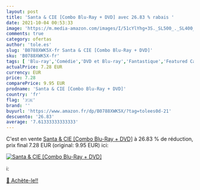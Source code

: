 ```yaml
---
layout: post
title: 'Santa & CIE [Combo Blu-Ray + DVD] avec 26.83 % rabais '
date: 2021-10-04 00:53:33
image: 'https://m.media-amazon.com/images/I/51cYlYhg+3S._SL500_._SL400_.jpg'
comments: true
category: ofertas
author: 'tole.es'
slug: 'B0788XWK5X-fr Santa & CIE [Combo Blu-Ray + DVD]'
sku: 'B0788XWK5X-fr'
tags: [ 'Blu-ray','Comédie','DVD et Blu-ray','Fantastique','Featured Categories','Films', ]
actualPrice: 7.28 EUR
currency: EUR
price: 7.28
comparePrice: 9.95 EUR
prodname: 'Santa & CIE [Combo Blu-Ray + DVD]'
country: 'fr'
flag: '🇫🇷'
brand: ''
buyurl: 'https://www.amazon.fr/dp/B0788XWK5X/?tag=tolees0d-21'
descuento: '26.83'
average: '7.61333333333333'
---
```


C'est en vente [Santa & CIE [Combo Blu-Ray + DVD]](https://www.amazon.fr/dp/B0788XWK5X/?tag=tolees0d-21)  à  26.83 % de réduction, prix final  7.28 EUR (original: 9.95 EUR) ici:

[![Santa & CIE [Combo Blu-Ray + DVD]](https://m.media-amazon.com/images/I/51cYlYhg+3S._SL500_._SL400_.jpg)](https://www.amazon.fr/dp/B0788XWK5X/?tag=tolees0d-21)

ℹ️:


[🛒 Achète-le!!](https://www.amazon.fr/dp/B0788XWK5X/?tag=tolees0d-21)
